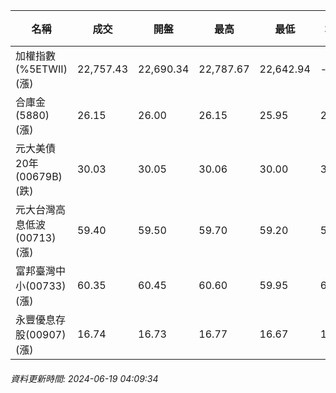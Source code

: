 | 名稱 | 成交 | 開盤 | 最高 | 最低 | 均價 | 成交金額(億) | 昨收 | 漲跌幅 | 漲跌 | 總量 | 昨量 | 振幅 |
| -------- | -------- | -------- | -------- |-------- | -------- | -------- |-------- |-------- |-------- | -------- | -------- |-------- |
|加權指數(%5ETWII) (漲)|22,757.43|22,690.34|22,787.67|22,642.94|-|4,591.96|22,496.53|1.16%|260.90|9,579,807|0|0.64%|
|合庫金(5880) (漲)|26.15|26.00|26.15|25.95|26.06|2.30|26.00|0.58%|0.15|8,827|7,273|0.77%|
|元大美債20年(00679B) (跌)|30.03|30.05|30.06|30.00|30.04|11.37|30.10|0.23%|0.07|37,847|59,757|0.20%|
|元大台灣高息低波(00713) (漲)|59.40|59.50|59.70|59.20|59.36|22.03|59.25|0.25%|0.15|37,117|22,117|0.84%|
|富邦臺灣中小(00733) (漲)|60.35|60.45|60.60|59.95|60.20|1.15|60.25|0.17%|0.10|1,917|2,118|1.08%|
|永豐優息存股(00907) (漲)|16.74|16.73|16.77|16.67|16.72|0.465|16.68|0.36%|0.06|2,784|4,308|0.60%|
###### 資料更新時間: 2024-06-19 04:09:34
